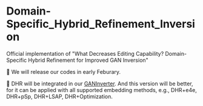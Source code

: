 # Domain-Specific_Hybrid_Refinement_Inversion
Official implementation of "What Decreases Editing Capability? Domain-Specific Hybrid Refinement for Improved GAN Inversion"

:tada: We will release our codes in early Feburary.

:tada: DHR will be integrated in our [GANInverter](https://github.com/caopulan/GANInverter). And this version will be better, for it can be applied with all supported embedding methods, e.g., DHR+e4e, DHR+pSp, DHR+LSAP, DHR+Optimization.
